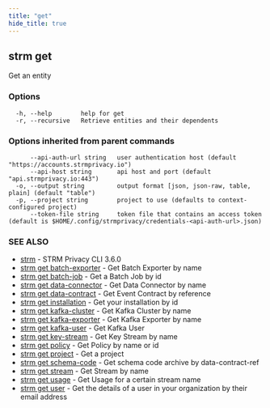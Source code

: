 ```yaml
---
title: "get"
hide_title: true
---
```

## strm get

Get an entity

### Options

```
  -h, --help        help for get
  -r, --recursive   Retrieve entities and their dependents
```

### Options inherited from parent commands

```
      --api-auth-url string   user authentication host (default "https://accounts.strmprivacy.io")
      --api-host string       api host and port (default "api.strmprivacy.io:443")
  -o, --output string         output format [json, json-raw, table, plain] (default "table")
  -p, --project string        project to use (defaults to context-configured project)
      --token-file string     token file that contains an access token (default is $HOME/.config/strmprivacy/credentials-<api-auth-url>.json)
```

### SEE ALSO

* [strm](docs/04-reference/01-cli-reference/strm/index.md)	 - STRM Privacy CLI 3.6.0
* [strm get batch-exporter](docs/04-reference/01-cli-reference/strm/get/batch-exporter.md)	 - Get Batch Exporter by name
* [strm get batch-job](docs/04-reference/01-cli-reference/strm/get/batch-job.md)	 - Get a Batch Job by id
* [strm get data-connector](docs/04-reference/01-cli-reference/strm/get/data-connector.md)	 - Get Data Connector by name
* [strm get data-contract](docs/04-reference/01-cli-reference/strm/get/data-contract.md)	 - Get Event Contract by reference
* [strm get installation](docs/04-reference/01-cli-reference/strm/get/installation.md)	 - Get your installation by id
* [strm get kafka-cluster](docs/04-reference/01-cli-reference/strm/get/kafka-cluster.md)	 - Get Kafka Cluster by name
* [strm get kafka-exporter](docs/04-reference/01-cli-reference/strm/get/kafka-exporter.md)	 - Get Kafka Exporter by name
* [strm get kafka-user](docs/04-reference/01-cli-reference/strm/get/kafka-user.md)	 - Get Kafka User
* [strm get key-stream](docs/04-reference/01-cli-reference/strm/get/key-stream.md)	 - Get Key Stream by name
* [strm get policy](docs/04-reference/01-cli-reference/strm/get/policy.md)	 - Get Policy by name or id
* [strm get project](docs/04-reference/01-cli-reference/strm/get/project.md)	 - Get a project
* [strm get schema-code](docs/04-reference/01-cli-reference/strm/get/schema-code.md)	 - Get schema code archive by data-contract-ref
* [strm get stream](docs/04-reference/01-cli-reference/strm/get/stream.md)	 - Get Stream by name
* [strm get usage](docs/04-reference/01-cli-reference/strm/get/usage.md)	 - Get Usage for a certain stream name
* [strm get user](docs/04-reference/01-cli-reference/strm/get/user.md)	 - Get the details of a user in your organization by their email address

